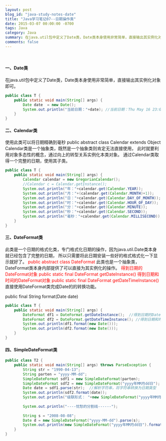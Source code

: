 ```yaml
---
layout: post
blog_id: "java-study-notes-date"
title: "Java学习笔记07--日期操作类"
date: 2015-03-07 00:00:00 -0700
tags: Java
category: Java
summary: 在java.util包中定义了Date类，Date类本身使用非常简单，直接输出其实例化对象即可。
comments: false
---
```

<br>

#### 一、Date类

在java.util包中定义了Date类，Date类本身使用非常简单，直接输出其实例化对象即可。

```java
public class T {  
    public static void main(String[] args) {  
        Date date  = new Date();  
        System.out.println("当前日期："+date); //当前日期：Thu May 16 23:00:57 CST 2013  
    }  
}
```

#### 二、Calendar类

使用此类可以将日期精确到毫秒
public abstract class Calendar extends Object
Calendar类是一个抽象类，既然是一个抽象类则肯定无法直接使用，
此时就要利用对象多态性的概念，通过向上的转型关系实例化本类对象。
通过Calendar类取得一个完整的日期，使用其子类。

```java
public class T {  
    public static void main(String[] args) {  
        Calendar calendar = new GregorianCalendar();  
        //Calendar c = Calendar.getInstance();  
        System.out.println("年："+calendar.get(Calendar.YEAR));  
        System.out.println("月："+(calendar.get(Calendar.MONTH)+1));  
        System.out.println("日："+calendar.get(Calendar.DAY_OF_MONTH));  
        System.out.println("时："+calendar.get(Calendar.HOUR_OF_DAY));  
        System.out.println("分："+calendar.get(Calendar.MINUTE));  
        System.out.println("秒："+calendar.get(Calendar.SECOND));  
        System.out.println("毫秒："+calendar.get(Calendar.MILLISECOND));  
    }  
}
```

#### 三、DateFormat类

此类是一个日期的格式化类，专门格式化日期的操作，因为java.util.Date类本身就已经包含了完整的日期，
所以只需要将此日期安装一些好的格式格式化一下显示就好了。
<span style="color:red">public abstract class DateFormat</span>
此类也是一个抽象类，DateFormat类本身内部提供了可以直接为其实例化的操作。
<span style="color:red">得到日期的DateFormat对象  public  static  final  DateFormat  getDateInstance()</span>
<span style="color:red">得到日期和时间的DateFormat对象  public static  final  DateFormat  getDateTimeInstance()</span>
直接使用DateFormat类完成Date的的转换功能。

public  final  String  format(Date  date)

```java
public class T {  
    public static void main(String[] args) {  
        DateFormat df1 = DateFormat.getDateInstance();  //得到日期的DateFormat对象  
        DateFormat df2 = DateFormat.getDateTimeInstance(); //得到日期和时间的DateFormat对象  
        System.out.println(df1.format(new Date()));  
        System.out.println(df2.format(new Date()));  
    }  
}
```

#### 四、SimpleDateFormat类

```java
public class T2 {  
    public static void main(String[] args) throws ParseException {  
        String str = "1990-04-13";  
        String parten = "yyyy-MM-dd";  
        SimpleDateFormat sdf1 = new SimpleDateFormat(parten);  
        SimpleDateFormat sdf2 = new SimpleDateFormat("yyyy年MM月dd日");  
        Date date = sdf1.parse(str);  //解析字符串，将字符串转换为日期类型  
        System.out.println(sdf2.format(date));  
        System.out.println("级联形式： "+new SimpleDateFormat("yyyy年MM月dd日").format(new SimpleDateFormat("yyyy-MM-dd").parse(str)));  
          
        System.out.println("----忧愁的分割线------");  
          
        String s = "2008-08-08";  
        Date d = new SimpleDateFormat("yyyy-MM-dd").parse(s);  
        System.out.println(new SimpleDateFormat("yyyy年MM月dd日").format(d));  
    }  
}
```

<br>